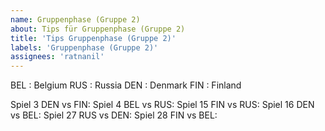 ```yaml
---
name: Gruppenphase (Gruppe 2)
about: Tips für Gruppenphase (Gruppe 2)
title: 'Tips Gruppenphase (Gruppe 2)'
labels: 'Gruppenphase (Gruppe 2)'
assignees: 'ratnanil'
---
```


BEL :  Belgium
RUS :  Russia
DEN :  Denmark
FIN :  Finland

Spiel 3 DEN vs FIN:
Spiel 4 BEL vs RUS:
Spiel 15 FIN vs RUS:
Spiel 16 DEN vs BEL:
Spiel 27 RUS vs DEN:
Spiel 28 FIN vs BEL:
